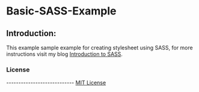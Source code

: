 Basic-SASS-Example
==================

Introduction:
----------------------------
This example sample example for creating stylesheet using SASS, for more instructions visit my blog <a target='_blank' href='http://omaraljaber.wordpress.com/2012/11/29/introduction-to-sass/'>Introduction to SASS</a>.

<h3>License</h3>
----------------------------
<a href="http://opensource.org/licenses/mit-license.php" target='_blank'>MIT License</a>

